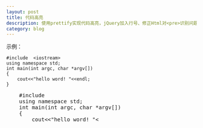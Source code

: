 ```yaml
---
layout: post
title: 代码高亮 
description: 使用prettify实现代码高亮，jQuery加入行号、修正Html对<pre>识别问题
category: blog 
---
```


示例：

	#include  <iostream>
	using namespace std;
	int main(int argc, char *argv[])
	{
	    cout<<"hello word! "<<endl;
	}
	
<pre class="prettyprint linenums">
    #include  <iostream>
    using namespace std;
    int main(int argc, char *argv[])
    {
        cout<<"hello word! "<<endl;
    }
</pre>
